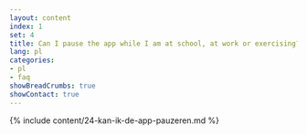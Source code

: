 ```yaml
---
layout: content
index: 1
set: 4
title: Can I pause the app while I am at school, at work or exercising?
lang: pl
categories:
- pl
- faq
showBreadCrumbs: true
showContact: true
---
```

{% include content/24-kan-ik-de-app-pauzeren.md %}
